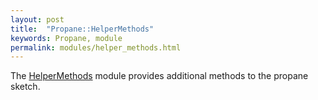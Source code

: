 ```yaml
---
layout: post
title:  "Propane::HelperMethods"
keywords: Propane, module
permalink: modules/helper_methods.html
---
```

The [HelperMethods][HelperMethods] module provides additional methods to the propane sketch.


[HelperMethods]:https://github.com/ruby-processing/propane/blob/master/lib/propane/helper_methods.rb
